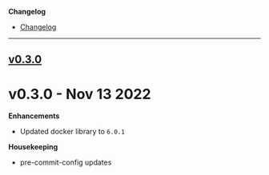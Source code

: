 **Changelog**

- [Changelog](#changelog)

---

## [v0.3.0](https://github.com/DaemonDude23/container-image-replicator/releases/tag/v0.3.0)

# v0.3.0 - Nov 13 2022

**Enhancements**

- Updated docker library to `6.0.1`

**Housekeeping**

- pre-commit-config updates
